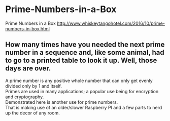 # Prime-Numbers-in-a-Box
Prime Numbers in a Box
http://www.whiskeytangohotel.com/2016/10/prime-numbers-in-box.html

How many times have you needed the next prime number in a sequence and, 
like some animal, had to go to a printed table to look it up.  Well, those days are over.
----
A prime number is any positive whole number that can only get evenly divided only by 1 and itself.  
Primes are used in many applications; a popular use being for encryption and cryptography.  
Demonstrated here is another use for prime numbers.  
That is making use of an older/slower Raspberry PI and a few parts to nerd up the decor of any room.
